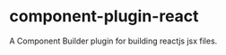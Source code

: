component-plugin-react
======================

A Component Builder plugin for building reactjs jsx files.
